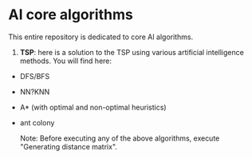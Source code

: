 # AI core algorithms

This entire repository is dedicated to core AI algorithms.

1. **TSP**: here is a solution to the TSP using various artificial intelligence methods. You will find here:

- DFS/BFS
- NN?KNN
- A* (with optimal and non-optimal heuristics)
- ant colony

  Note: Before executing any of the above algorithms, execute "Generating distance matrix".

